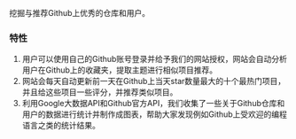 挖掘与推荐Github上优秀的仓库和用户。 

### 特性
1. 用户可以使用自己的Github账号登录并给予我们的网站授权，网站会自动分析用户在Github上的收藏夹，提取主题进行相似项目推荐。 
2. 网站会每天自动更新前一天在Github上当天star数量最大的十个最热门项目，并且给这些项目一些评分，并推荐类似项目。 
3. 利用Google大数据API和Github官方API，我们收集了一些关于Github仓库和用户的数据进行统计并制作成图表，帮助大家发现例如Github上受欢迎的编程语言之类的统计结果。